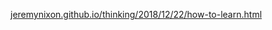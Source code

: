 [jeremynixon.github.io/thinking/2018/12/22/how-to-learn.html](https://jeremynixon.github.io/thinking/2018/12/22/how-to-learn.html)